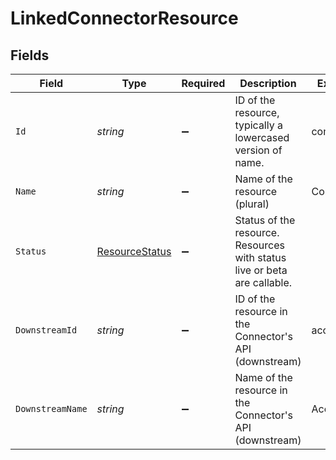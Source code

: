 # LinkedConnectorResource


## Fields

| Field                                                                    | Type                                                                     | Required                                                                 | Description                                                              | Example                                                                  |
| ------------------------------------------------------------------------ | ------------------------------------------------------------------------ | ------------------------------------------------------------------------ | ------------------------------------------------------------------------ | ------------------------------------------------------------------------ |
| `Id`                                                                     | *string*                                                                 | :heavy_minus_sign:                                                       | ID of the resource, typically a lowercased version of name.              | companies                                                                |
| `Name`                                                                   | *string*                                                                 | :heavy_minus_sign:                                                       | Name of the resource (plural)                                            | Companies                                                                |
| `Status`                                                                 | [ResourceStatus](../../Models/Components/ResourceStatus.md)              | :heavy_minus_sign:                                                       | Status of the resource. Resources with status live or beta are callable. |                                                                          |
| `DownstreamId`                                                           | *string*                                                                 | :heavy_minus_sign:                                                       | ID of the resource in the Connector's API (downstream)                   | accounts                                                                 |
| `DownstreamName`                                                         | *string*                                                                 | :heavy_minus_sign:                                                       | Name of the resource in the Connector's API (downstream)                 | Accounts                                                                 |